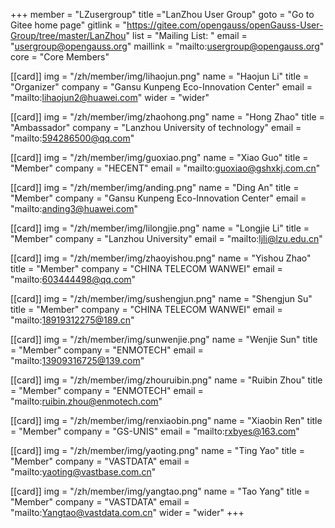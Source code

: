 ﻿+++
member = "LZusergroup"
title ="LanZhou User Group"
goto = "Go to Gitee home page"
gitlink = "https://gitee.com/opengauss/openGauss-User-Group/tree/master/LanZhou"
list = "Mailing List: "
email = "usergroup@opengauss.org"
maillink = "mailto:usergroup@opengauss.org"
core = "Core Members"


[[card]]
img = "/zh/member/img/lihaojun.png"
name = "Haojun Li"
title = "Organizer"
company = "Gansu Kunpeng Eco-Innovation Center"
email = "mailto:lihaojun2@huawei.com"
wider = "wider"

[[card]]
img = "/zh/member/img/zhaohong.png"
name = "Hong Zhao"
title = "Ambassador"
company = "Lanzhou University of technology"
email = "mailto:594286500@qq.com"

[[card]]
img = "/zh/member/img/guoxiao.png"
name = "Xiao Guo"
title = "Member"
company = "HECENT"
email = "mailto:guoxiao@gshxkj.com.cn"

[[card]]
img = "/zh/member/img/anding.png"
name = "Ding An"
title = "Member"
company = "Gansu Kunpeng Eco-Innovation Center"
email = "mailto:anding3@huawei.com"

[[card]]
img = "/zh/member/img/lilongjie.png"
name = "Longjie Li"
title = "Member"
company = "Lanzhou University"
email = "mailto:ljli@lzu.edu.cn"

[[card]]
img = "/zh/member/img/zhaoyishou.png"
name = "Yishou Zhao"
title = "Member"
company = "CHINA TELECOM WANWEI"
email = "mailto:603444498@qq.com"

[[card]]
img = "/zh/member/img/sushengjun.png"
name = "Shengjun Su"
title = "Member"
company = "CHINA TELECOM WANWEI"
email = "mailto:18919312275@189.cn"

[[card]]
img = "/zh/member/img/sunwenjie.png"
name = "Wenjie Sun"
title = "Member"
company = "ENMOTECH"
email = "mailto:13909316725@139.com"

[[card]]
img = "/zh/member/img/zhouruibin.png"
name = "Ruibin Zhou"
title = "Member"
company = "ENMOTECH"
email = "mailto:ruibin.zhou@enmotech.com"

[[card]]
img = "/zh/member/img/renxiaobin.png"
name = "Xiaobin Ren"
title = "Member"
company = "GS-UNIS"
email = "mailto:rxbyes@163.com"

[[card]]
img = "/zh/member/img/yaoting.png"
name = "Ting Yao"
title = "Member"
company = "VASTDATA"
email = "mailto:yaoting@vastbase.com.cn"

[[card]]
img = "/zh/member/img/yangtao.png"
name = "Tao Yang"
title = "Member"
company = "VASTDATA"
email = "mailto:Yangtao@vastdata.com.cn"
wider = "wider"
+++